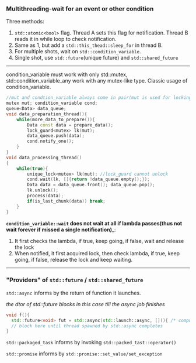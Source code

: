### Multithreading-wait for an event or other condition

Three methods:
1. `std::atomic<bool>` flag. Thread A sets this flag for notification. Thread B reads it in while loop to check notification.
2. Same as 1, but add a `std::this_thead::sleep_for` in thread B.
3. For multiple shots, wait on `std::condition_variable`. 
4. Single shot, use `std::future`(unique future) and `std::shared_future`
---
condition_variable must work with only std::mutex, std::condition_variable_any work with any mutex-like type. Classic usage of condition_variable.
```cpp
//mut and condtion_variable always come in pair(mut is used for locking cond var), would normally also come together with a specific data structure to check in lambda passed to wait
mutex mut; condition_variable cond;
queue<Data> data_queue;
void data_preparation_thread(){
    while(more_data_to_prepare()){
        Data const data = prepare_data();
        lock_guard<mutex> lk(mut);
        data_queue.push(data);
        cond.notify_one();
    }
}
void data_processing_thread()
{
    while(true){
        unique_lock<mutex> lk(mut); //lock_guard cannot unlock
        cond.wait(lk, []{return !data_queue.empty();});
        Data data = data_queue.front(); data_queue.pop();
        lk.unlock();
        process(data);
        if(is_last_chunk(data)) break;
    }
}
```
__`condition_variable::wait` does not wait at all if lambda passes(thus not wait forever if missed a single notification)___:
1. It first checks the lambda, if true, keep going, if false, wait and release the lock
2. When notified, it first acquired lock, then check lambda, if true, keep going, if false, release the lock and keep waiting.

---
### "Providers" of `std::future` / `std::shared_future`
`std::async` informs by the return of function it launches.

_the dtor of std::future blocks in this case till the async job finishes_
```cpp
void f(){
  std::future<void> fut = std::async(std::launch::async, [](){ /* compute */ });
  // block here until thread spawned by std::async completes
}
```
`std::packaged_task` informs by invoking `std::packed_tast::operator()`

`std::promise` informs by `std::promise::set_value/set_exception`



